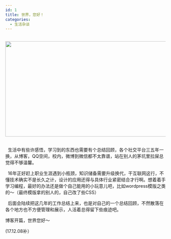 ```yaml
---
id: 1
title: 世界，您好！
categories:
  - 生活杂谈
---
```

&nbsp; <img class="alignnone size-full wp-image-112" src="http://skottiewang.com/wp-content/uploads/2016/12/timg.jpeg" alt="" width="650" height="300" />&nbsp; &nbsp; &nbsp;

&nbsp; 生活中有些许感悟，学习到的东西也需要有个总结回顾，各个社交平台三五年一换，从博客，QQ空间，校内，微博到微信都不太靠谱，站在别人的茅坑里拉屎总觉得不够温馨。

&nbsp; 16年正好赶上职业生涯遇到小瓶颈，知识储备需要升级换代，干互联网这行，不懂技术确实不是长久之计，设计的应用还得与具体行业紧密结合才行啊。想着着手学习编程，最好的办法还是做个自己能用的小玩意儿吧，比如wordpress模版之类的～（最终模版拿的别人的，自己改了些CSS）

&nbsp; 后面会陆续把这几年的工作总结上来，也是对自己的一个总结回顾，不然散落在各个地方也不方便管理和展示，人活着总得留下些痕迹吧。

博客开篇，世界您好～

(17.12.08补）